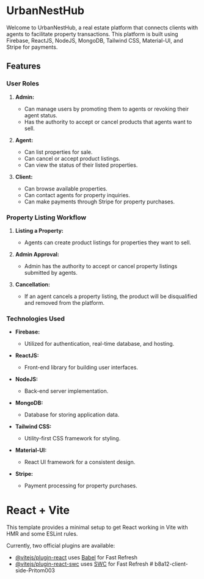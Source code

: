 
# UrbanNestHub

Welcome to UrbanNestHub, a real estate platform that connects clients with agents to facilitate property transactions. This platform is built using Firebase, ReactJS, NodeJS, MongoDB, Tailwind CSS, Material-UI, and Stripe for payments.

## Features

### User Roles

1. **Admin:**
   - Can manage users by promoting them to agents or revoking their agent status.
   - Has the authority to accept or cancel products that agents want to sell.

2. **Agent:**
   - Can list properties for sale.
   - Can cancel or accept product listings.
   - Can view the status of their listed properties.

3. **Client:**
   - Can browse available properties.
   - Can contact agents for property inquiries.
   - Can make payments through Stripe for property purchases.

### Property Listing Workflow

1. **Listing a Property:**
   - Agents can create product listings for properties they want to sell.

2. **Admin Approval:**
   - Admin has the authority to accept or cancel property listings submitted by agents.

3. **Cancellation:**
   - If an agent cancels a property listing, the product will be disqualified and removed from the platform.

### Technologies Used

- **Firebase:**
  - Utilized for authentication, real-time database, and hosting.

- **ReactJS:**
  - Front-end library for building user interfaces.

- **NodeJS:**
  - Back-end server implementation.

- **MongoDB:**
  - Database for storing application data.

- **Tailwind CSS:**
  - Utility-first CSS framework for styling.

- **Material-UI:**
  - React UI framework for a consistent design.

- **Stripe:**
  - Payment processing for property purchases.













# React + Vite

This template provides a minimal setup to get React working in Vite with HMR and some ESLint rules.

Currently, two official plugins are available:

- [@vitejs/plugin-react](https://github.com/vitejs/vite-plugin-react/blob/main/packages/plugin-react/README.md) uses [Babel](https://babeljs.io/) for Fast Refresh
- [@vitejs/plugin-react-swc](https://github.com/vitejs/vite-plugin-react-swc) uses [SWC](https://swc.rs/) for Fast Refresh
#   b 8 a 1 2 - c l i e n t - s i d e - P r i t o m 0 0 3 
 
 

